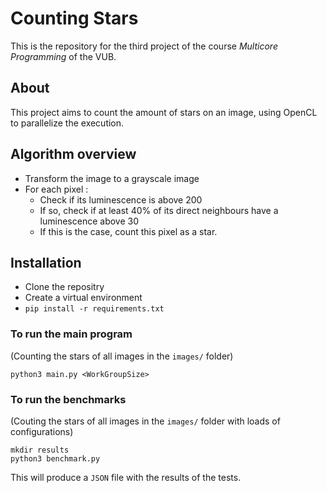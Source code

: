 # Counting Stars

This is the repository for the third project of the course *Multicore Programming* of the VUB.

## About

This project aims to count the amount of stars on an image, using OpenCL to parallelize the execution.

## Algorithm overview

* Transform the image to a grayscale image
* For each pixel :
    * Check if its luminescence is above 200
    * If so, check if at least 40% of its direct neighbours have a luminescence above 30
    * If this is the case, count this pixel as a star.

## Installation
* Clone the repositry
* Create a virtual environment
* `pip install -r requirements.txt`

### To run the main program
(Counting the stars of all images in the `images/` folder)

```
python3 main.py <WorkGroupSize>
```

### To run the benchmarks
(Couting the stars of all images in the `images/` folder with loads of configurations)

```
mkdir results
python3 benchmark.py
```

This will produce a `JSON` file with the results of the tests.